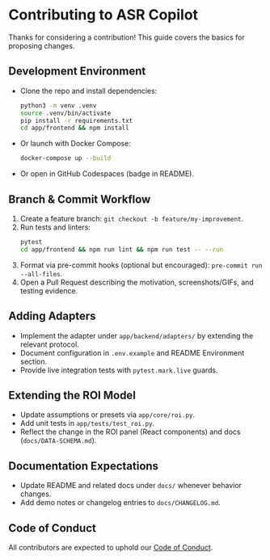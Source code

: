 # Contributing to ASR Copilot

Thanks for considering a contribution! This guide covers the basics for proposing changes.

## Development Environment
- Clone the repo and install dependencies:
  ```bash
  python3 -m venv .venv
  source .venv/bin/activate
  pip install -r requirements.txt
  cd app/frontend && npm install
  ```
- Or launch with Docker Compose:
  ```bash
  docker-compose up --build
  ```
- Or open in GitHub Codespaces (badge in README).

## Branch & Commit Workflow
1. Create a feature branch: `git checkout -b feature/my-improvement`.
2. Run tests and linters:
   ```bash
   pytest
   cd app/frontend && npm run lint && npm run test -- --run
   ```
3. Format via pre-commit hooks (optional but encouraged): `pre-commit run --all-files`.
4. Open a Pull Request describing the motivation, screenshots/GIFs, and testing evidence.

## Adding Adapters
- Implement the adapter under `app/backend/adapters/` by extending the relevant protocol.
- Document configuration in `.env.example` and README Environment section.
- Provide live integration tests with `pytest.mark.live` guards.

## Extending the ROI Model
- Update assumptions or presets via `app/core/roi.py`.
- Add unit tests in `app/tests/test_roi.py`.
- Reflect the change in the ROI panel (React components) and docs (`docs/DATA-SCHEMA.md`).

## Documentation Expectations
- Update README and related docs under `docs/` whenever behavior changes.
- Add demo notes or changelog entries to `docs/CHANGELOG.md`.

## Code of Conduct
All contributors are expected to uphold our [Code of Conduct](CODE_OF_CONDUCT.md).
